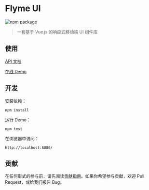 # Flyme UI

[![npm package](https://img.shields.io/npm/v/flyme-ui.svg)](https://www.npmjs.org/package/flyme-ui)

> 一套基于 Vue.js 的响应式移动端 UI 组件库

## 使用

[API 文档](https://fedesigner.gitbooks.io/flyme/content/doc/install.html)

[在线 Demo](https://fedesigner.github.io/flyme/demo)

## 开发

安装依赖：

```
npm install
```

运行 Demo：

```
npm test
```

在浏览器中访问：

```
http://localhost:8080/
```

## 贡献

在任何形式的参与前，请先阅读[贡献指南](CONTRIBUTING.md)。如果你希望参与贡献，欢迎 Pull Request，或给我们报告 Bug。